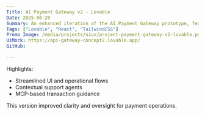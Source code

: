```yaml
---
Title: AI Payment Gateway v2 - Lovable
Date: 2025-06-20
Summary: An enhanced iteration of the AI Payment Gateway prototype, featuring streamlined UI flows, contextual support agents, and Model Context Protocol (MCP)-based transaction guidance. Designed for improved clarity and operational oversight.
Tags: ["Lovable", "React", "TailwindCSS"]
Promo Image: /media/projects/uiux/project-payment-gateway-v2-lovable.png
UiMock: https://api-gateway-concept2.lovable.app/
GitHub: 

---
```


Highlights:

- Streamlined UI and operational flows
- Contextual support agents
- MCP-based transaction guidance

This version improved clarity and oversight for payment operations.
